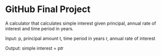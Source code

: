 # GitHub Final Project

A calculator that calculates simple interest given principal, annual rate of interest and time period in years.

Input:
  p, principal amount
  t, time period in years
  r, annual rate of interest
  
Output:
  simple interest = p*t*r
